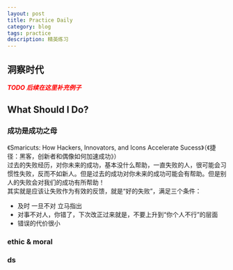 ```yaml
---
layout: post
title: Practice Daily
category: blog
tags: practice
description: 精英练习
---
```


## 洞察时代
**<span style="color: red; font-style: italic;">TODO 后续在这里补充例子</span>**
## What Should I Do?
### 成功是成功之母 <span style="visibility: hidden">001</span>
《Smaricuts: How Hackers, Innovators, and Icons Accelerate Sucess》（《捷径：黑客，创新者和偶像如何加速成功》）<br/>
过去的失败经历，对你未来的成功，基本没什么帮助，一直失败的人，很可能会习惯性失败，反而不如新人。但是过去的成功对你未来的成功可能会有帮助。但是别人的失败会对我们的成功有所帮助！<br/>
其实就是应该让失败作为有效的反馈，就是“好的失败”，满足三个条件：
+ 及时 一旦不对 立马指出
+ 对事不对人，你错了，下次改正过来就是，不要上升到“你个人不行”的层面
+ 错误的代价很小

### ethic & moral

### ds






[0]: http://www.jianshu.com/p/07eb19957991 "CSS浮动float详解"






